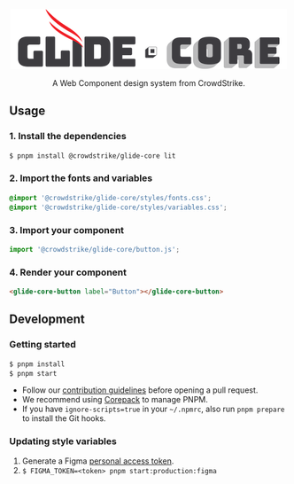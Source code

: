 <div align="center">
  <a href="https://glide-core.crowdstrike-ux.workers.dev">
    <picture alt="Glide Core Logo">
      <source srcset="https://github.com/CrowdStrike/glide-core/blob/main/.github/logos/light.png?raw=true" media="(prefers-color-scheme: light)" />
      <source srcset="https://github.com/CrowdStrike/glide-core/blob/main/.github/logos/dark.png?raw=true" media="(prefers-color-scheme: dark)" />
      <img src="https://github.com/CrowdStrike/glide-core/blob/main/.github/logos/light.png?raw=true" />
    </picture>

  </a>

  <p align="center"> 
    A Web Component design system from CrowdStrike.
  </p>
</div>

## Usage

### 1. Install the dependencies

```bash
$ pnpm install @crowdstrike/glide-core lit
```

### 2. Import the fonts and variables

```css
@import '@crowdstrike/glide-core/styles/fonts.css';
@import '@crowdstrike/glide-core/styles/variables.css';
```

### 3. Import your component

```js
import '@crowdstrike/glide-core/button.js';
```

### 4. Render your component

```html
<glide-core-button label="Button"></glide-core-button>
```

## Development

### Getting started

```bash
$ pnpm install
$ pnpm start
```

- Follow our [contribution guidelines](./CONTRIBUTING.md) before opening a pull request.
- We recommend using [Corepack](https://pnpm.io/installation#using-corepack) to manage PNPM.
- If you have `ignore-scripts=true` in your `~/.npmrc`, also run `pnpm prepare` to install the Git hooks.

### Updating style variables

1. Generate a Figma [personal access token](https://help.figma.com/hc/en-us/articles/8085703771159-Manage-personal-access-tokens).
1. `$ FIGMA_TOKEN=<token> pnpm start:production:figma`

